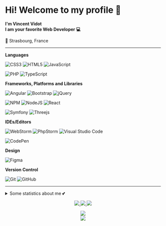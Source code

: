 # Hi! Welcome to my profile 👋
__I'm Vincent Vidot  
I am your favorite Web Developer 💻__

📍 Strasbourg, France

<hr/>


__Languages__ <br/>

![CSS3](https://img.shields.io/badge/css3-%231572B6.svg?style=for-the-badge&logo=css3&logoColor=white)
![HTML5](https://img.shields.io/badge/html5-%23E34F26.svg?style=for-the-badge&logo=html5&logoColor=white)
![JavaScript](https://img.shields.io/badge/javascript-%23323330.svg?style=for-the-badge&logo=javascript&logoColor=%23F7DF1E) <br/>

![PHP](https://img.shields.io/badge/php-%23777BB4.svg?style=for-the-badge&logo=php&logoColor=white)
![TypeScript](https://img.shields.io/badge/typescript-%23007ACC.svg?style=for-the-badge&logo=typescript&logoColor=white)

__Frameworks, Platforms and Libraries__ <br/>

![Angular](https://img.shields.io/badge/angular-%23DD0031.svg?style=for-the-badge&logo=angular&logoColor=white)
![Bootstrap](https://img.shields.io/badge/bootstrap-%23563D7C.svg?style=for-the-badge&logo=bootstrap&logoColor=white)
![jQuery](https://img.shields.io/badge/jquery-%230769AD.svg?style=for-the-badge&logo=jquery&logoColor=white)  <br/>

![NPM](https://img.shields.io/badge/NPM-%23000000.svg?style=for-the-badge&logo=npm&logoColor=white)
![NodeJS](https://img.shields.io/badge/node.js-6DA55F?style=for-the-badge&logo=node.js&logoColor=white)
![React](https://img.shields.io/badge/react-%2320232a.svg?style=for-the-badge&logo=react&logoColor=%2361DAFB) <br/>

![Symfony](https://img.shields.io/badge/symfony-%23000000.svg?style=for-the-badge&logo=symfony&logoColor=white)
![Threejs](https://img.shields.io/badge/threejs-black?style=for-the-badge&logo=three.js&logoColor=white)

__IDEs/Editors__ <br/>

![WebStorm](https://img.shields.io/badge/webstorm-143?style=for-the-badge&logo=webstorm&logoColor=white&color=black)
![PhpStorm](https://img.shields.io/badge/phpstorm-143?style=for-the-badge&logo=phpstorm&logoColor=black&color=black&labelColor=darkorchid)
![Visual Studio Code](https://img.shields.io/badge/Visual%20Studio%20Code-0078d7.svg?style=for-the-badge&logo=visual-studio-code&logoColor=white) <br/>

![CodePen](https://img.shields.io/badge/CodePen-white?style=for-the-badge&logo=codepen&logoColor=black)


__Design__ <br/>

![Figma](https://img.shields.io/badge/figma-%23F24E1E.svg?style=for-the-badge&logo=figma&logoColor=white)

__Version Control__ <br/>

![Git](https://img.shields.io/badge/git-%23F05033.svg?style=for-the-badge&logo=git&logoColor=white)
![GitHub](https://img.shields.io/badge/github-%23121011.svg?style=for-the-badge&logo=github&logoColor=white)


---
<details>
   <summary>Some statistics about me 💕</summary>
   <br>  
   <br>  
   <p align="center">
      </a>
      <a href="https://wakatime.com/@c6abd4c5-3d20-4497-96db-a7a475bee238">
      <img src="https://wakatime.com/badge/user/c6abd4c5-3d20-4497-96db-a7a475bee238.svg" alt="Total time coded since Jun 1 2021" />
      </a>
   </p>
   <p align="center"><strong>Wakatime Stats over the Last 7 Days</strong></p>
   <p align="center">
      <a href="https://github.com/anuraghazra/github-readme-stats" alt="Linkedin">
      <img src="https://github-readme-stats.vercel.app/api/wakatime?username=vincentvdt&layout=compact&hide_title=true&hide_border=true&theme=cobalt">
      </a>
   </p>
   <p align="center"><strong>Github Most Used Languages</strong></p>
   <p align="center">
      <a href="https://github.com/anuraghazra/github-readme-stats" alt="Linkedin">
      <img src="https://github-readme-stats.vercel.app/api/top-langs/?username=anuraghazra&layout=compact&hide_title=true&hide_border=true&theme=cobalt">
      </a>
   </p>
   <br>
   <br>
</details>
<p align="center">
   <a href="https://www.linkedin.com/in/vincentvdt" alt="Linkedin">
   <img src="https://img.shields.io/badge/LinkedIn-0077B5?style=for-the-badge&logo=linkedin&logoColor=white">
   </a>
   <a href="mailto:vincent.vidot3@gmail.com" alt="Contact me">
   <img src="https://img.shields.io/badge/Gmail-D14836?style=for-the-badge&logo=gmail&logoColor=white">
   </a>
   <a href="https://discordapp.com/users/177419023418392577/" alt="Contact me">
   <img src="https://img.shields.io/badge/Discord-7289DA?style=for-the-badge&logo=discord&logoColor=white">
   </a>
</p>
<p align="center">
   <img src="https://i.imgur.com/luTFD6L.gif" style="max-width: 100%;">
   <br />
   <a href="https://visitor-badge.glitch.me/">
   <img align="center" src="https://page-views.glitch.me/badge?page_id=vincentvdt.51759317">
   </a>
</p>
